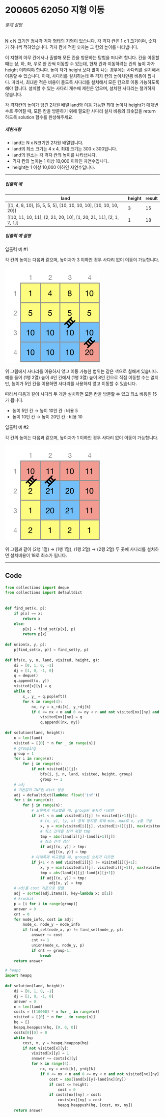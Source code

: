 # 200605 62050 지형 이동

###### 문제 설명

N x N 크기인 정사각 격자 형태의 지형이 있습니다. 각 격자 칸은 1 x 1 크기이며, 숫자가 하나씩 적혀있습니다. 격자 칸에 적힌 숫자는 그 칸의 높이를 나타냅니다.

이 지형의 아무 칸에서나 출발해 모든 칸을 방문하는 탐험을 떠나려 합니다. 칸을 이동할 때는 상, 하, 좌, 우로 한 칸씩 이동할 수 있는데, 현재 칸과 이동하려는 칸의 높이 차가 height 이하여야 합니다. 높이 차가 height 보다 많이 나는 경우에는 사다리를 설치해서 이동할 수 있습니다. 이때, 사다리를 설치하는데 두 격자 칸의 높이차만큼 비용이 듭니다. 따라서, 최대한 적은 비용이 들도록 사다리를 설치해서 모든 칸으로 이동 가능하도록 해야 합니다. 설치할 수 있는 사다리 개수에 제한은 없으며, 설치한 사다리는 철거하지 않습니다.

각 격자칸의 높이가 담긴 2차원 배열 land와 이동 가능한 최대 높이차 height가 매개변수로 주어질 때, 모든 칸을 방문하기 위해 필요한 사다리 설치 비용의 최솟값을 return 하도록 solution 함수를 완성해주세요.

##### 제한사항

- land는 N x N크기인 2차원 배열입니다.
- land의 최소 크기는 4 x 4, 최대 크기는 300 x 300입니다.
- land의 원소는 각 격자 칸의 높이를 나타냅니다.
- 격자 칸의 높이는 1 이상 10,000 이하인 자연수입니다.
- height는 1 이상 10,000 이하인 자연수입니다.

------

##### 입출력 예

| land                                                         | height | result |
| ------------------------------------------------------------ | ------ | ------ |
| [[1, 4, 8, 10], [5, 5, 5, 5], [10, 10, 10, 10], [10, 10, 10, 20]] | 3      | 15     |
| [[10, 11, 10, 11], [2, 21, 20, 10], [1, 20, 21, 11], [2, 1, 2, 1]] | 1      | 18     |

##### 입출력 예 설명

입출력 예 #1

각 칸의 높이는 다음과 같으며, 높이차가 3 이하인 경우 사다리 없이 이동이 가능합니다.

![land_ladder_5.png](images/5efe34cb-1e69-4474-8e0f-b6929184ebdd.png)

위 그림에서 사다리를 이용하지 않고 이동 가능한 범위는 같은 색으로 칠해져 있습니다. 예를 들어 (1행 2열) 높이 4인 칸에서 (1행 3열) 높이 8인 칸으로 직접 이동할 수는 없지만, 높이가 5인 칸을 이용하면 사다리를 사용하지 않고 이동할 수 있습니다.

따라서 다음과 같이 사다리 두 개만 설치하면 모든 칸을 방문할 수 있고 최소 비용은 15가 됩니다.

- 높이 5인 칸 → 높이 10인 칸 : 비용 5
- 높이 10인 칸 → 높이 20인 칸 : 비용 10

입출력 예 #2

각 칸의 높이는 다음과 같으며, 높이차가 1 이하인 경우 사다리 없이 이동이 가능합니다.

![land_ladder3.png](images/af5db829-8ea1-4f4c-a5a8-ed11e029d135.png)

위 그림과 같이 (2행 1열) → (1행 1열), (1행 2열) → (2행 2열) 두 곳에 사다리를 설치하면 설치비용이 18로 최소가 됩니다.

---

## Code

```python
from collections import deque
from collections import defaultdict


def find_set(x, p):
    if p[x] == x:
        return x
    else:
        p[x] = find_set(p[x], p)
        return p[x]

def union(x, y, p):
    p[find_set(x, p)] = find_set(y, p)

def bfs(x, y, n, land, visited, height, g):
    di = [0, 1, 0, -1]
    dj = [1, 0, -1, 0]
    q = deque()
    q.append((x, y))
    visited[x][y] = g
    while q:
        x_, y_ = q.popleft()
        for k in range(4):
            nx, ny = x_+di[k], y_+dj[k]
            if 0 <= nx < n and 0 <= ny < n and not visited[nx][ny] and abs(land[x_][y_]-land[nx][ny]) <= height:
                visited[nx][ny] = g
                q.append((nx, ny))

def solution(land, height):
    n = len(land)
    visited = [[0] * n for _ in range(n)]
    # grouping
    group = 1
    for i in range(n):
        for j in range(n):
            if not visited[i][j]:
                bfs(i, j, n, land, visited, height, group)
                group += 1
    # adj
    # 기본값이 INF인 dict 생성
    adj = defaultdict(lambda: float('inf'))
    for i in range(n):
        for j in range(n):
            # 오른쪽과 비교했을 때, group된 숫자가 다르면
            if i+1 < n and visited[i][j] != visited[i+1][j]:
                # (x, y), (y, x) 중복 방지를 위해 min, max로 x, y를 구분
                x, y = min(visited[i][j], visited[i+1][j]), max(visited[i][j], visited[i+1][j])
                # 최소 간격을 찾기 위한 tmp
                tmp = abs(land[i][j]-land[i+1][j])
                # 최소 간격 갱신
                if adj[(x, y)] > tmp:
                    adj[(x, y)] = tmp
            # 아래쪽과 비교했을 때, group된 숫자가 다르면
            if j+1 < n and visited[i][j] != visited[i][j+1]:
                x, y = min(visited[i][j], visited[i][j+1]), max(visited[i][j], visited[i][j+1])
                tmp = abs(land[i][j]-land[i][j+1])
                if adj[(x, y)] > tmp:
                    adj[x, y] = tmp
    # adj를 cost 기준으로 정렬
    adj = sorted(adj.items(), key=lambda x: x[1])
    # kruskal
    p = [i for i in range(group)]
    answer = 0
    cnt = 0
    for node_info, cost in adj:
        node_x, node_y = node_info
        if find_set(node_x, p) != find_set(node_y, p):
            answer += cost
            cnt += 1
            union(node_x, node_y, p)
            if cnt == group-1:
                break
    return answer
```

```python
# heapq
import heapq

def solution(land, height):
    di = [0, 1, 0, -1]
    dj = [1, 0, -1, 0]
    answer = 0
    n = len(land)
    costs = [[10000] * n for _ in range(n)]
    visited = [[0] * n for _ in range(n)]
    hq = []
    heapq.heappush(hq, [0, 0, 0])
    costs[0][0] = 0
    while hq:
        cost, x, y = heapq.heappop(hq)
        if not visited[x][y]:
            visited[x][y] = 1
            answer += costs[x][y]
            for k in range(4):
                nx, ny = x+di[k], y+dj[k]
                if 0 <= nx < n and 0 <= ny < n and not visited[nx][ny]:
                    cost = abs(land[x][y]-land[nx][ny])
                    if cost <= height:
                        cost = 0
                    if costs[nx][ny] > cost:
                        costs[nx][ny] = cost
                        heapq.heappush(hq, [cost, nx, ny])
    return answer
```

